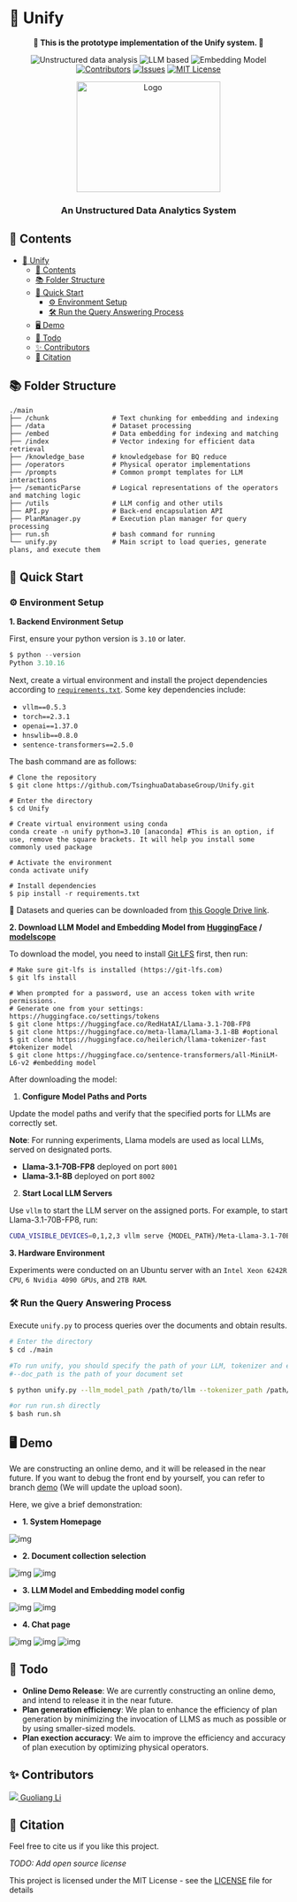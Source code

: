 # 📰 Unify

<p align="center">
  <b>📃 This is the prototype implementation of the Unify system. 🎈</b>
</p>

<div align="center">
  
  <a>![Unstructured data analysis](https://img.shields.io/badge/Unstructured%20Data%20Analytics-blue)</a>
  <a>![LLM based](https://img.shields.io/badge/LLM%20based-LLaMA、GPT4-purple)</a>
  <a>![Embedding Model](https://img.shields.io/badge/Embedding%20Model-SBERT-green?style=flat-square)</a>
  [![Contributors][contributors-shield]][contributors-url]
  [![Issues][issues-shield]][issues-url]
  [![MIT License][license-shield]][license-url]

</div>

<p align="center">
  <a href="https://github.com/TsinghuaDatabaseGroup/Unify/">
    <img src="./images/logo.png" alt="Logo" width="260" height="200">
  </a>
  <h3 align="center">An Unstructured Data Analytics System</h3>

## 📖 Contents

- [📰 Unify](#-unify)
  - [📖 Contents](#-contents)
  - [📚 Folder Structure](#-folder-structure)
  - [🚀 Quick Start](#-quick-start)
    - [⚙ Environment Setup](#-environment-setup)
    - [🛠 Run the Query Answering Process](#-run-the-query-answering-process)
  - [🖥 Demo](#-demo)
  - [📝 Todo](#-todo)
  - [✨ Contributors](#-contributors)
  - [📌 Citation](#-citation)


## 📚 Folder Structure

    ./main
    ├── /chunk                # Text chunking for embedding and indexing
    ├── /data                 # Dataset processing
    ├── /embed                # Data embedding for indexing and matching
    ├── /index                # Vector indexing for efficient data retrieval
    ├── /knowledge_base       # knowledgebase for BQ reduce
    ├── /operators            # Physical operator implementations
    ├── /prompts              # Common prompt templates for LLM interactions
    ├── /semanticParse        # Logical representations of the operators and matching logic
    ├── /utils                # LLM config and other utils
    ├── API.py                # Back-end encapsulation API
    ├── PlanManager.py        # Execution plan manager for query processing
    ├── run.sh                # bash command for running
    └── unify.py              # Main script to load queries, generate plans, and execute them

## 🚀 Quick Start
             
### ⚙ Environment Setup

**1. Backend Environment Setup**

First, ensure your python version is `3.10` or later.
```python
$ python --version
Python 3.10.16
```

Next, create a virtual environment and install the project dependencies according to [`requirements.txt`](requirements.txt). Some key dependencies include:
- `vllm==0.5.3`
- `torch==2.3.1`
- `openai==1.37.0`
- `hnswlib==0.8.0`
- `sentence-transformers==2.5.0`

The bash command are as follows:
```Shell
# Clone the repository
$ git clone https://github.com/TsinghuaDatabaseGroup/Unify.git

# Enter the directory
$ cd Unify

# Create virtual environment using conda
conda create -n unify python=3.10 [anaconda] #This is an option, if use, remove the square brackets. It will help you install some commonly used package

# Activate the environment
conda activate unify

# Install dependencies
$ pip install -r requirements.txt
```
🔔 Datasets and queries can be downloaded from [this Google Drive link](https://drive.google.com/drive/folders/1K69FGBb77piIsjKdYPO9xbvPhXg9yDyd?usp=drive_link).

**2. Download LLM Model and Embedding Model from [HuggingFace](https://huggingface.co/models) / [modelscope](https://modelscope.cn/models)**

To download the model, you need to install [Git LFS](https://docs.github.com/zh/repositories/working-with-files/managing-large-files/installing-git-large-file-storage) first, then run:

```Shell
# Make sure git-lfs is installed (https://git-lfs.com)
$ git lfs install

# When prompted for a password, use an access token with write permissions.
# Generate one from your settings: https://huggingface.co/settings/tokens
$ git clone https://huggingface.co/RedHatAI/Llama-3.1-70B-FP8
$ git clone https://huggingface.co/meta-llama/Llama-3.1-8B #optional
$ git clone https://huggingface.co/heilerich/llama-tokenizer-fast #tokenizer model
$ git clone https://huggingface.co/sentence-transformers/all-MiniLM-L6-v2 #embedding model
```

After downloading the model:

1. **Configure Model Paths and Ports**

  Update the model paths and verify that the specified ports for LLMs are correctly set.

  **Note**: For running experiments, Llama models are used as local LLMs, served on designated ports.
  - **Llama-3.1-70B-FP8** deployed on port `8001`
  - **Llama-3.1-8B** deployed on port `8002`

2. **Start Local LLM Servers**

  Use `vllm` to start the LLM server on the assigned ports. For example, to start Llama-3.1-70B-FP8, run:

  ```bash
  CUDA_VISIBLE_DEVICES=0,1,2,3 vllm serve {MODEL_PATH}/Meta-Llama-3.1-70B-Instruct-FP8   --max-model-len 80000 --port 8001 --tensor-parallel-size 4  --gpu-memory-utilization 0.85
  ```

**3. Hardware Environment**

Experiments were conducted on an Ubuntu server with an `Intel Xeon 6242R CPU`, `6 Nvidia 4090 GPUs`, and `2TB RAM`.

### 🛠 Run the Query Answering Process

   Execute `unify.py` to process queries over the documents and obtain results.

```bash
# Enter the directory
$ cd ./main

#To run unify, you should specify the path of your LLM, tokenizer and embeded model first
#--doc_path is the path of your document set

$ python unify.py --llm_model_path /path/to/llm --tokenizer_path /path/to/tokenizer --sentence_model_path /path/to/sentence_model --doc_path /path/to/docs --query /your/query

#or run run.sh directly
$ bash run.sh
```

## 🖥 Demo

We are constructing an online demo, and it will be released in the near future. If you want to debug the front end by yourself, you can refer to branch [demo](https://github.com/TsinghuaDatabaseGroup/Unify/tree/demo) (We will update the upload soon).

Here, we give a brief demonstration:

- **1. System Homepage**

![img](./images/chat.png)

- **2. Document collection selection**

![img](./images/chat_dataset.png)
![img](./images/chat_dataconfig.png)

- **3. LLM Model and Embedding model config**

![img](./images/chat_config.png)
![img](./images/chat_config_embedding.png)

- **4. Chat page**

![img](./images/chat_query.png)
![img](./images/chat_log1.png)
![img](./images/chat_log2.png)


## 📝 Todo

- **Online Demo Release**: We are currently constructing an online demo, and intend to release it in the near future.
-  **Plan generation efficiency**: We plan to enhance the efficiency of plan generation by minimizing the invocation of LLMS as much as possible or by using smaller-sized models.
-  **Plan exection accuracy**: We aim to improve the efficiency and accuracy of plan execution by optimizing physical operators.

## ✨ Contributors

<a href="https://github.com/TsinghuaDatabaseGroup/Unify/network/dependencies">
  <img src="https://contrib.rocks/image?repo=TsinghuaDatabaseGroup/Unify" />
</a>
<a href=“https://dbgroup.cs.tsinghua.edu.cn/ligl/”>Guoliang Li</a>

## 📌 Citation
Feel free to cite us if you like this project.

<i>TODO: Add open source license</i>

This project is licensed under the MIT License - see the [LICENSE](LICENSE) file for details


[contributors-shield]: https://img.shields.io/github/contributors/TsinghuaDatabaseGroup/Unify.svg?style=flat-square
[contributors-url]: https://github.com/TsinghuaDatabaseGroup/Unify/graphs/contributors
[issues-shield]: https://img.shields.io/github/issues/TsinghuaDatabaseGroup/Unify.svg?style=flat-square
[issues-url]: https://img.shields.io/github/issues/TsinghuaDatabaseGroup/Unify.svg
[license-shield]: https://img.shields.io/github/license/TsinghuaDatabaseGroup/Unify.svg?style=flat-square
[license-url]: https://github.com/TsinghuaDatabaseGroup/Unify/blob/main/LICENSE
